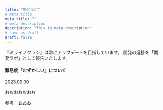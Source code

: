 ```yaml
---
title: "開発ラボ"
# meta title
meta_title: ""
# meta description
description: "This is meta description"
# save as draft
draft: false
---
```

『ミライノクラシ』は常にアップデートを目指しています。  開発の進捗を「開発ラボ」として報告いたします。
#### 難易度「むずかしい」について

2023.00.00 

おおおおおおお

参考：[おおお](https://www.google.com)